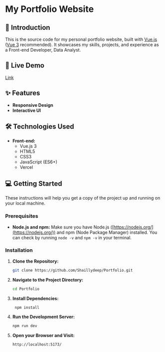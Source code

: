 # My Portfolio Website

## 👋 Introduction

This is the source code for my personal portfolio website, built with [Vue.js](https://vuejs.org/) ([Vue 3](https://vuejs.org/guide/introduction.html) recommended). It showcases my skills, projects, and experience as a Front-end Developer, Data Analyst. 

## 🚀 Live Demo

[Link](https://portfolio-shaillydeeps-projects.vercel.app/) 

## ✨ Features

- **Responsive Design**  
- **Interactive UI** 
## 🛠️ Technologies Used

- **Front-end:**
  - Vue.js 3
  - HTML5
  - CSS3 
  - JavaScript (ES6+)
  - Vercel

## 💻 Getting Started

These instructions will help you get a copy of the project up and running on your local machine. 

### Prerequisites

- **Node.js and npm:** Make sure you have Node.js ([https://nodejs.org/](https://nodejs.org/)) and npm (Node Package Manager) installed. You can check by running `node -v` and `npm -v` in your terminal.

### Installation

1. **Clone the Repository:**
   ```bash
   git clone https://github.com/Shaillydeep/Portfolio.git 
   ```

2. **Navigate to the Project Directory:**
   ```bash
   cd Portfolio
   ```

3. **Install Dependencies:**
   ```bash
    npm install
    ```
4. **Run the Development Server:**
    ```bash
    npm run dev
    ```

5. **Open your Browser and Visit:**
    ```bash
    http://localhost:5173/
    ```
